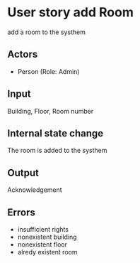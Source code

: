 # User story add Room

add a room to the systhem

## Actors

* Person (Role: Admin)

## Input

Building, Floor, Room number

## Internal state change

The room is added to the systhem

## Output 

Acknowledgement

## Errors

* insufficient rights
* nonexistent building
* nonexistent floor
* alredy existent room 
